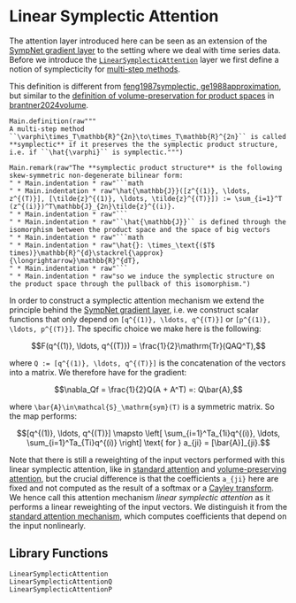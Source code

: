 # Linear Symplectic Attention

The attention layer introduced here can be seen as an extension of the [SympNet gradient layer](@ref "SympNet Gradient Layer") to the setting where we deal with time series data. Before we introduce the [`LinearSymplecticAttention`](@ref) layer we first define a notion of symplecticity for [multi-step methods](@ref "Multi-step methods"). 

This definition is different from [feng1987symplectic, ge1988approximation](@cite), but similar to the [definition of volume-preservation for product spaces](@ref "How is Structure Preserved?") in [brantner2024volume](@cite).

```@eval
Main.definition(raw"""
A multi-step method ``\varphi\times_T\mathbb{R}^{2n}\to\times_T\mathbb{R}^{2n}`` is called **symplectic** if it preserves the the symplectic product structure, i.e. if ``\hat{\varphi}`` is symplectic.""")
```

```@eval
Main.remark(raw"The **symplectic product structure** is the following skew-symmetric non-degenerate bilinear form: 
" * Main.indentation * raw"```math
" * Main.indentation * raw"\hat{\mathbb{J}}([z^{(1)}, \ldots, z^{(T)}], [\tilde{z}^{(1)}, \ldots, \tilde{z}^{(T)}]) := \sum_{i=1}^T (z^{(i)})^T\mathbb{J}_{2n}\tilde{z}^{(i)}.
" * Main.indentation * raw"```
" * Main.indentation * raw"``\hat{\mathbb{J}}`` is defined through the isomorphism between the product space and the space of big vectors 
" * Main.indentation * raw"```math
" * Main.indentation * raw"\hat{}: \times_\text{($T$ times)}\mathbb{R}^{d}\stackrel{\approx}{\longrightarrow}\mathbb{R}^{dT},
" * Main.indentation * raw"```
" * Main.indentation * raw"so we induce the symplectic structure on the product space through the pullback of this isomorphism.")
```

In order to construct a symplectic attention mechanism we extend the principle behind the [SympNet gradient layer](@ref "SympNet Gradient Layer"), i.e. we construct scalar functions that only depend on ``[q^{(1)}, \ldots, q^{(T)}]`` or ``[p^{(1)}, \ldots, p^{(T)}]``. The specific choice we make here is the following: 

```math
F(q^{(1)}, \ldots, q^{(T)}) = \frac{1}{2}\mathrm{Tr}(QAQ^T),
```

where ``Q := [q^{(1)}, \ldots, q^{(T)}]`` is the concatenation of the vectors into a matrix. We therefore have for the gradient:

```math 
\nabla_Qf = \frac{1}{2}Q(A + A^T) =: Q\bar{A},
```

where ``\bar{A}\in\mathcal{S}_\mathrm{sym}(T)`` is a symmetric matrix. So the map performs:

```math
[q^{(1)}, \ldots, q^{(T)}] \mapsto \left[ \sum_{i=1}^Ta_{1i}q^{(i)}, \ldots, \sum_{i=1}^Ta_{Ti}q^{(i)} \right] \text{ for } a_{ji} = [\bar{A}]_{ji}.
```

Note that there is still a reweighting of the input vectors performed with this linear symplectic attention, like in [standard attention](@ref "Reweighting of the Input Sequence ") and [volume-preserving attention](@ref "Volume-Preserving Attention"), but the crucial difference is that the coefficients ``a_{ji}`` here are fixed and not computed as the result of a softmax or a [Cayley transform](@ref "The Cayley Transform"). We hence call this attention mechanism *linear symplectic attention* as it performs a linear reweighting of the input vectors. We distinguish it from the [standard attention mechanism](@ref "The Attention Layer"), which computes coefficients that depend on the input nonlinearly.

## Library Functions

```@docs
LinearSymplecticAttention
LinearSymplecticAttentionQ
LinearSymplecticAttentionP
```
